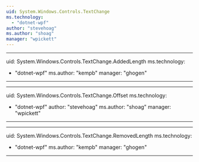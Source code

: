 ```yaml
---
uid: System.Windows.Controls.TextChange
ms.technology: 
  - "dotnet-wpf"
author: "stevehoag"
ms.author: "shoag"
manager: "wpickett"
---
```


---
uid: System.Windows.Controls.TextChange.AddedLength
ms.technology: 
  - "dotnet-wpf"
ms.author: "kempb"
manager: "ghogen"
---

---
uid: System.Windows.Controls.TextChange.Offset
ms.technology: 
  - "dotnet-wpf"
author: "stevehoag"
ms.author: "shoag"
manager: "wpickett"
---

---
uid: System.Windows.Controls.TextChange.RemovedLength
ms.technology: 
  - "dotnet-wpf"
ms.author: "kempb"
manager: "ghogen"
---
